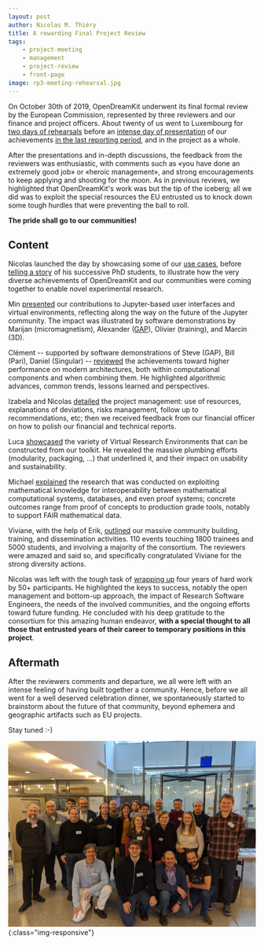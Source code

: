 ```yaml
---
layout: post
author: Nicolas M. Thiéry
title: A rewarding Final Project Review
tags:
    - project-meeting
    - management
    - project-review
    - front-page
image: rp3-meeting-rehearsal.jpg
---
```


On October 30th of 2019, OpenDreamKit underwent its final formal
review by the European Commission, represented by three reviewers and
our finance and project officers. About twenty of us went to
Luxembourg for
[two days of rehearsals](/meetings/2019-10-30-Luxembourg/)
before an
[intense day of presentation](/meetings/2019-10-30-Luxembourg/ProjectReview/)
of our achievements [in the last reporting period](/project/reports/#reporting-period-3),
and in the project as a whole.

After the presentations and in-depth discussions, the feedback from
the reviewers was enthusiastic, with comments such as «you have done an extremely
good job» or «heroic management», and strong encouragements to keep
applying and shooting for the moon. As in previous reviews, we
highlighted that OpenDreamKit's work was but the tip of the iceberg;
all we did was to exploit the special resources the EU entrusted us to
knock down some tough hurdles that were preventing the ball to roll.

**The pride shall go to our communities!**

## Content

Nicolas launched the day by showcasing some of our 
[use cases](/tag/use-case), before
[telling a story](https://nbviewer.jupyter.org/github/OpenDreamKit/demo-semigroup-representation-theory/blob/master/demo.ipynb)
of his successive PhD students, to illustrate how the very diverse
achievements of OpenDreamKit and our communities were coming together
to enable novel experimental research.

Min [presented](/meetings/2019-10-30-Luxembourg/ProjectReview/WP4.pdf)
our contributions to Jupyter-based user interfaces and
virtual environments, reflecting along the way on the future of the
Jupyter community. The impact was illustrated by software
demonstrations by Marijan (micromagnetism), Alexander ([GAP](/meetings/2019-10-30-Luxembourg/ProjectReview/WP4_lightning_talk-Jupyter_and_GAP.pdf)), Olivier
(training), and Marcin (3D).

Clément -- supported by software demonstrations of Steve (GAP), Bill
(Pari), Daniel (Singular) --
[reviewed](/meetings/2019-10-30-Luxembourg/ProjectReview/WP5.pdf)
the achievements toward higher
performance on modern architectures, both within computational
components and when combining them. He highlighted algorithmic
advances, common trends, lessons learned and perspectives.

Izabela and Nicolas [detailed](/meetings/2019-10-30-Luxembourg/ProjectReview/WP1.pdf) the project management: use of
resources, explanations of deviations, risks management, follow up to
recommendations, etc; then we received feedback from our financial
officer on how to polish our financial and technical reports.

Luca [showcased](https://nbviewer.jupyter.org/github/OpenDreamKit/OpenDreamKit.github.io/blob/master/meetings/2019-10-30-Luxembourg/ProjectReview/WP3.ipynb)
the variety of Virtual Research Environments that can
be constructed from our toolkit. He revealed the massive plumbing
efforts (modularity, packaging, ...) that underlined it, and their
impact on usability and sustainability.

Michael [explained](/meetings/2019-10-30-Luxembourg/ProjectReview/WP6.pdf) the research that was conducted on exploiting
mathematical knowledge for interoperability between mathematical
computational systems, databases, and even proof systems; concrete
outcomes range from proof of concepts to production grade tools, notably
to support FAIR mathematical data.

Viviane, with the help of Erik, [outlined](/meetings/2019-10-30-Luxembourg/ProjectReview/WP2) our massive community
building, training, and dissemination activities. 110 events touching
1800 trainees and 5000 students, and involving a majority of the
consortium. The reviewers were amazed and said so, and specifically congratulated
Viviane for the strong diversity actions.

Nicolas was left with the tough task of [wrapping up](/meetings/2019-10-30-Luxembourg/ProjectReview/wrapup-final.pdf)
four years of hard work by 50+ participants. He highlighted the keys
to success, notably the open management and bottom-up approach, the
impact of Research Software Engineers, the needs of the involved
communities, and the ongoing efforts toward future funding. He
concluded with his deep gratitude to the consortium for this amazing
human endeavor, **with a special thought to all those that entrusted
years of their career to temporary positions in this project**.

## Aftermath

After the reviewers comments and departure, we all were left with an
intense feeling of having built together a community. Hence, before we
all went for a well deserved celebration dinner, we spontaneously
started to brainstorm about the future of that community, beyond
ephemera and geographic artifacts such as EU projects.

Stay tuned :-)

![Our photo after the review meeting](/public/images/rp3-meeting.jpg){:class="img-responsive"}
